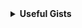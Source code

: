 <!---
<a href="https://github.com/andrewtavis">
  <img align="center" src="https://github-readme-stats.vercel.app/api?username=andrewtavis&show_icons=true&theme=react" />
</a>
<a href="https://github.com/andrewtavis">
  <img align="center" src="https://github-readme-stats.vercel.app/api/top-langs/?username=andrewtavis&theme=react&hide=Stata&layout=compact" />
</a>
--->

<details><summary><strong>Useful Gists<strong></summary>
<p>

[vscode-conda](https://gist.github.com/andrewtavis/f2f10ed96ac2425ae85d3c97b9c1a9eb)
  
  - Details how to set up VS Code with Anaconda venvs and notebooks

</p>
</details>
